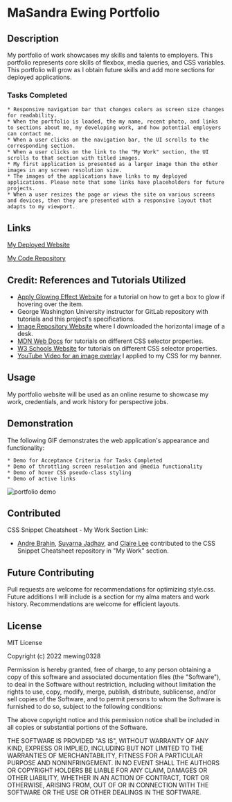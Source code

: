 # MaSandra Ewing Portfolio

 ## Description
 My portfolio of work showcases my skills and talents to employers. This portfolio represents core skills of flexbox, media queries, and CSS variables. This portfolio will grow as I obtain future skills and add more sections for deployed applications.

 ### Tasks Completed
 ```
 * Responsive navigation bar that changes colors as screen size changes for readability.
 * When the portfolio is loaded, the my name, recent photo, and links to sections about me, my developing work, and how potential employers can contact me. 
 * When a user clicks on the navigation bar, the UI scrolls to the corresponding section.
 * When a user clicks on the link to the "My Work" section, the UI scrolls to that section with titled images.
 * My first application is presented as a larger image than the other images in any screen resolution size.
 * The images of the applications have links to my deployed applications. Please note that some links have placeholders for future projects.
 * When a user resizes the page or views the site on various screens and devices, then they are presented with a responsive layout that adapts to my viewport.
 ```

 ## Links
[My Deployed Website](https://mewing0328.github.io/Ewing-Portfolio/)

[My Code Repository](https://github.com/mewing0328/Ewing-Portfolio)

## Credit: References and Tutorials Utilized
* [Apply Glowing Effect Website](https://www.geeksforgeeks.org/apply-glowing-effect-to-the-image-using-html-and-css/) for a tutorial on how to get a box to glow if hovering over the item.
* George Washington University instructor for GitLab repository with tutorials and this project's specifications.
* [Image Repository Website](https://pixabay.com/) where I downloaded the horizontal image of a desk.
* [MDN Web Docs](https://developer.mozilla.org/en-US/) for tutorials on different CSS selector properties.
* [W3 Schools Website](https://www.w3schools.com/default.asp) for tutorials on different CSS selector properties.
* [YouTube Video for an image overlay](https://youtu.be/SXQ9l0ScDEA) I applied to my CSS for my banner.

## Usage
My portfolio website will be used as an online resume to showcase my work, credentials, and work history for perspective jobs.


## Demonstration 
The following GIF demonstrates the web application's appearance and functionality:
 ```
 * Demo for Acceptance Criteria for Tasks Completed
 * Demo of throttling screen resolution and @media functionality
 * Demo of hover CSS pseudo-class styling
 * Demo of active links 
 ```

![portfolio demo](./assets/images/GIF.gif)

## Contributed
CSS Snippet Cheatsheet - My Work Section Link: 
* [Andre Brahin](https://github.com/VenBak), [Suvarna Jadhav](https://github.com/suvarna28), and [Claire Lee](https://github.com/leeclaire156) contributed to the CSS Snippet Cheatsheet repository in "My Work" section.

## Future Contributing
Pull requests are welcome for recommendations for optimizing style.css. Future additions I will include is a section for my alma maters and work history. Recommendations are welcome for efficient layouts.

## License
MIT License

Copyright (c) 2022 mewing0328

Permission is hereby granted, free of charge, to any person obtaining a copy
of this software and associated documentation files (the "Software"), to deal
in the Software without restriction, including without limitation the rights
to use, copy, modify, merge, publish, distribute, sublicense, and/or sell
copies of the Software, and to permit persons to whom the Software is
furnished to do so, subject to the following conditions:

The above copyright notice and this permission notice shall be included in all
copies or substantial portions of the Software.

THE SOFTWARE IS PROVIDED "AS IS", WITHOUT WARRANTY OF ANY KIND, EXPRESS OR
IMPLIED, INCLUDING BUT NOT LIMITED TO THE WARRANTIES OF MERCHANTABILITY,
FITNESS FOR A PARTICULAR PURPOSE AND NONINFRINGEMENT. IN NO EVENT SHALL THE
AUTHORS OR COPYRIGHT HOLDERS BE LIABLE FOR ANY CLAIM, DAMAGES OR OTHER
LIABILITY, WHETHER IN AN ACTION OF CONTRACT, TORT OR OTHERWISE, ARISING FROM,
OUT OF OR IN CONNECTION WITH THE SOFTWARE OR THE USE OR OTHER DEALINGS IN THE
SOFTWARE.





